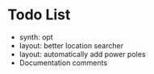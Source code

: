 # Todo List

- synth: opt
- layout: better location searcher
- layout: automatically add power poles
- Documentation comments
